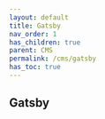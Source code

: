 ```yaml
---
layout: default    
title: Gatsby
nav_order: 1
has_children: true
parent: CMS
permalink: /cms/gatsby
has_toc: true
---
```


## Gatsby